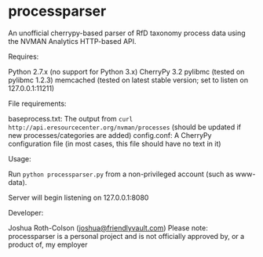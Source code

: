 processparser
=============

An unofficial cherrypy-based parser of RfD taxonomy process data using the NVMAN Analytics HTTP-based API.

Requires:

Python 2.7.x (no support for Python 3.x)
CherryPy 3.2
pylibmc (tested on pylibmc 1.2.3)
memcached (tested on latest stable version; set to listen on 127.0.0.1:11211)

File requirements:

baseprocess.txt: The output from `curl http://api.eresourcecenter.org/nvman/processes` (should be updated if new processes/categories are added)
config.conf: A CherryPy configuration file (in most cases, this file should have no text in it)

Usage:

Run `python processparser.py` from a non-privileged account (such as www-data).

Server will begin listening on 127.0.0.1:8080

Developer:

Joshua Roth-Colson (joshua@friendlyvault.com)
Please note: processparser is a personal project and is not officially approved by, or a product of, my employer
